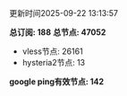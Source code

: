 更新时间2025-09-22 13:13:57

**总订阅: 188**
**总节点: 47052**
- vless节点: 26161
- hysteria2节点: 13

**google ping有效节点: 142**
